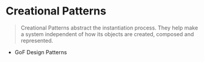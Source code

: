 Creational Patterns
===================

> Creational Patterns abstract the instantiation process.
> They help make a system independent of how its objects are created, composed and represented.
- GoF Design Patterns
